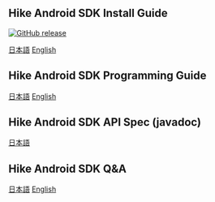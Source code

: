 ## Hike Android SDK Install Guide

[![GitHub release](http://img.shields.io/github/release/mtburn/MTBurn-Android-SDK-Install-Guide.svg?style=flat-square)][release]

[release]: https://github.com/mtburn/MTBurn-Android-SDK-Install-Guide/releases

[日本語](Install_SDK_Guide.md)
[English](Install_SDK_Guide_English.md)

## Hike Android SDK Programming Guide

[日本語](Programming_Guide.md)
[English](Programming_Guide_English.md)

## Hike Android SDK API Spec (javadoc)

[日本語](http://mtburn.github.io/MTBurn-Android-SDK-Install-Guide/javadoc/latest/)

## Hike Android SDK Q&A

[日本語](QA.md)
[English](QA_English.md)

